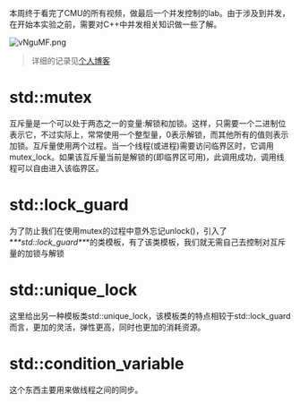 本周终于看完了CMU的所有视频，做最后一个并发控制的lab。由于涉及到并发，在开始本实验之前，需要对C++中并发相关知识做一些了解。

![vNguMF.png](https://s1.ax1x.com/2022/08/13/vNguMF.png)
> 详细的记录见[个人博客](http:singhe.arg)

# std::mutex

互斥量是一个可以处于两态之一的变量:解锁和加锁。这样，只需要一个二进制位表示它，不过实际上，常常使用一个整型量，0表示解锁，而其他所有的值则表示加锁。互斥量使用两个过程。当一个线程(或进程)需要访问临界区时，它调用mutex_lock。如果该互斥量当前是解锁的(即临界区可用)，此调用成功，调用线程可以自由进入该临界区。

# std::lock_guard

为了防止我们在使用mutex的过程中意外忘记unlock()，引入了\**\*\*std::lock_guard\*\**\*的类模板，有了该类模板，我们就无需自己去控制对互斥量的加锁与解锁

# std::unique_lock

这里给出另一种模板类std::unique_lock，该模板类的特点相较于std::lock_guard而言，更加的灵活，弹性更高，同时也更加的消耗资源。

# std::condition_variable

这个东西主要用来做线程之间的同步。

